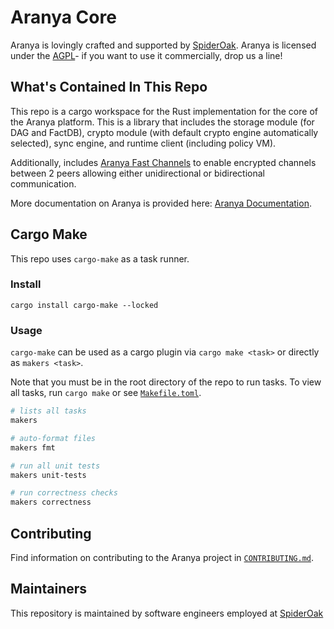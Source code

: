 # Aranya Core

Aranya is lovingly crafted and supported by [SpiderOak](https://spideroak.com/).
Aranya is licensed under the [AGPL](LICENSE.md)- if you want to use it
commercially, drop us a line!

## What's Contained In This Repo

This repo is a cargo workspace for the Rust implementation for the core of the
Aranya platform. This is a library that includes the storage module (for DAG
and FactDB), crypto module (with default crypto engine automatically selected),
sync engine, and runtime client (including policy VM).

Additionally, includes [Aranya Fast Channels](crates/aranya-fast-channels/) to
enable encrypted channels between 2 peers allowing either unidirectional or
bidirectional communication.

More documentation on Aranya is provided here:
[Aranya Documentation](https://aranya-project.github.io/aranya-docs/).

## Cargo Make

This repo uses `cargo-make` as a task runner.

### Install

```
cargo install cargo-make --locked
```

### Usage

`cargo-make` can be used as a cargo plugin via `cargo make <task>` or directly as `makers <task>`.

Note that you must be in the root directory of the repo to run tasks. To view all tasks, run `cargo make` or see [`Makefile.toml`](Makefile.toml).

```sh
# lists all tasks
makers

# auto-format files
makers fmt

# run all unit tests
makers unit-tests

# run correctness checks
makers correctness
```

## Contributing

Find information on contributing to the Aranya project in
[`CONTRIBUTING.md`](https://github.com/aranya-project/.github/blob/main/CONTRIBUTING.md).

## Maintainers

This repository is maintained by software engineers employed at [SpiderOak](https://spideroak.com/)
